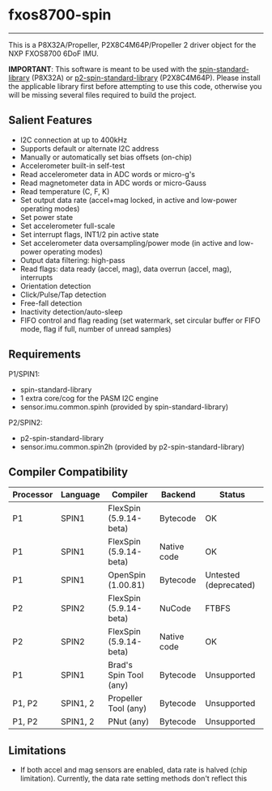 # fxos8700-spin 
---------------

This is a P8X32A/Propeller, P2X8C4M64P/Propeller 2 driver object for the NXP FXOS8700 6DoF IMU.

**IMPORTANT**: This software is meant to be used with the [spin-standard-library](https://github.com/avsa242/spin-standard-library) (P8X32A) or [p2-spin-standard-library](https://github.com/avsa242/p2-spin-standard-library) (P2X8C4M64P). Please install the applicable library first before attempting to use this code, otherwise you will be missing several files required to build the project.

## Salient Features

* I2C connection at up to 400kHz
* Supports default or alternate I2C address
* Manually or automatically set bias offsets (on-chip)
* Accelerometer built-in self-test
* Read accelerometer data in ADC words or micro-g's
* Read magnetometer data in ADC words or micro-Gauss
* Read temperature (C, F, K)
* Set output data rate (accel+mag locked, in active and low-power operating modes)
* Set power state
* Set accelerometer full-scale
* Set interrupt flags, INT1/2 pin active state
* Set accelerometer data oversampling/power mode (in active and low-power operating modes)
* Output data filtering: high-pass
* Read flags: data ready (accel, mag), data overrun (accel, mag), interrupts
* Orientation detection
* Click/Pulse/Tap detection
* Free-fall detection
* Inactivity detection/auto-sleep
* FIFO control and flag reading (set watermark, set circular buffer or FIFO mode, flag if full, number of unread samples)

## Requirements

P1/SPIN1:
* spin-standard-library
* 1 extra core/cog for the PASM I2C engine
* sensor.imu.common.spinh (provided by spin-standard-library)

P2/SPIN2:
* p2-spin-standard-library
* sensor.imu.common.spin2h (provided by p2-spin-standard-library)

## Compiler Compatibility

| Processor | Language | Compiler               | Backend     | Status                |
|-----------|----------|------------------------|-------------|-----------------------|
| P1        | SPIN1    | FlexSpin (5.9.14-beta) | Bytecode    | OK                    |
| P1        | SPIN1    | FlexSpin (5.9.14-beta) | Native code | OK                    |
| P1        | SPIN1    | OpenSpin (1.00.81)     | Bytecode    | Untested (deprecated) |
| P2        | SPIN2    | FlexSpin (5.9.14-beta) | NuCode      | FTBFS                 |
| P2        | SPIN2    | FlexSpin (5.9.14-beta) | Native code | OK                    |
| P1        | SPIN1    | Brad's Spin Tool (any) | Bytecode    | Unsupported           |
| P1, P2    | SPIN1, 2 | Propeller Tool (any)   | Bytecode    | Unsupported           |
| P1, P2    | SPIN1, 2 | PNut (any)             | Bytecode    | Unsupported           |

## Limitations

* If both accel and mag sensors are enabled, data rate is halved (chip limitation). Currently, the data rate setting methods don't reflect this


